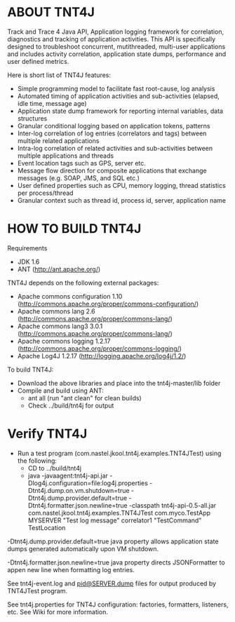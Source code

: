 ABOUT TNT4J
======================================

Track and Trace 4 Java API, Application logging framework for correlation, diagnostics and tracking of application activities. This API is specifically designed to troubleshoot concurrent, mutithreaded, multi-user applications and includes
activity correlation, application state dumps, performance and user defined metrics.

Here is short list of TNT4J features:

* Simple programming model to facilitate fast root-cause, log analysis
* Automated timing of application activities and sub-activities (elapsed, idle time, message age)
* Application state dump framework for reporting internal variables, data structures
* Granular conditional logging based on application tokens, patterns
* Inter-log correlation of log entries (correlators and tags) between multiple related applications
* Intra-log correlation of related activities and sub-activities between multiple applications and threads
* Event location tags such as GPS, server etc.
* Message flow direction for composite applications that exchange messages (e.g. SOAP, JMS, and SQL etc.)
* User defined properties such as CPU, memory logging, thread statistics per process/thread
* Granular context such as thread id, process id, server, application name


HOW TO BUILD TNT4J
=========================================

Requirements
* JDK 1.6
* ANT (http://ant.apache.org/)

TNT4J depends on the following external packages:
* Apache commons configuration 1.10 (http://commons.apache.org/proper/commons-configuration/)
* Apache commons lang 2.6 (http://commons.apache.org/proper/commons-lang/)
* Apache commons lang3 3.0.1 (http://commons.apache.org/proper/commons-lang/)
* Apache commons logging 1.2.17 (http://commons.apache.org/proper/commons-logging/)
* Apache Log4J 1.2.17 (http://logging.apache.org/log4j/1.2/)

To build TNT4J:
* Download the above libraries and place into the tnt4j-master/lib folder
* Compile and build using ANT: 
	* ant all (run "ant clean" for clean builds)
	* Check ../build/tnt4j for output
	

Verify TNT4J
===============================================
* Run a test program (com.nastel.jkool.tnt4j.examples.TNT4JTest) using the following:
	* CD to ../build/tnt4j
	* java -javaagent:tnt4j-api.jar -Dlog4j.configuration=file:log4j.properties -Dtnt4j.dump.on.vm.shutdown=true
	-Dtnt4j.dump.provider.default=true -Dtnt4j.formatter.json.newline=true -classpath tnt4j-api-0.5-all.jar
	com.nastel.jkool.tnt4j.examples.TNT4JTest com.myco.TestApp MYSERVER "Test log message" correlator1 "TestCommand" 		TestLocation

-Dtnt4j.dump.provider.default=true java property allows application state dumps generated automatically upon VM shutdown.

-Dtnt4j.formatter.json.newline=true java property directs JSONFormatter to appen new line when formatting log entries.

See tnt4j-event.log and pid@SERVER.dump files for output produced by TNT4JTest program.

See tnt4j.properties for TNT4J configuration: factories, formatters, listeners, etc. See Wiki for more information.
